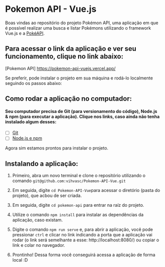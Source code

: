 # Pokemon API - Vue.js
Boas vindas ao repositório do projeto Pokémon API, uma aplicação em que é possível realizar uma busca e listar Pokémons utilizando o framework Vue.js e a [PokéAPI](https://pokeapi.co/).

## Para acessar o link da aplicação e ver seu funcionamento, clique no link abaixo:
[Pokemon API] https://pokemon-api-vuejs.vercel.app/

Se preferir, pode instalar o projeto em sua máquina e rodá-lo localmente seguindo os passos abaixo:

## Como rodar a aplicação no computador:

#### Seu computador precisa de Git (para versionamento do código), Node.js & npm (para executar a aplicação). Clique nos links, caso ainda não tenha instalado algum desses:

 - [ ] [Git](https://git-scm.com/book/en/v2/Getting-Started-Installing-Git)
 - [ ] [Node.js e npm](https://docs.npmjs.com/downloading-and-installing-node-js-and-npm)

Agora sim estamos prontos para instalar o projeto.

## Instalando a aplicação:

1. Primeiro, abra um novo terminal e clone o repositório utilizando o comando 
`git@github.com:vihvasc/Pokemon-API-Vue.git`

2. Em seguida, digite `cd Pokemon-API-Vue`para acessar o diretório (pasta do projeto), que acbou de ser criada.

3. Em seguida, digite `cd pokemon-api` para entrar na raíz do projeto.

3. Utilize o comando `npm install` para instalar as dependências da aplicação, caso existam.

4. Digite o comando `npm run serve` e, para abrir a aplicação, você pode pressionar `ctrl` e clicar no link indicando a porta que a aplicação vai rodar (o link será semelhante a esse: http://localhost:8080/) ou copiar o link e colar no navegador.

4. Prontinho! Dessa forma você conseguirá acessa a aplicação de forma local :D

